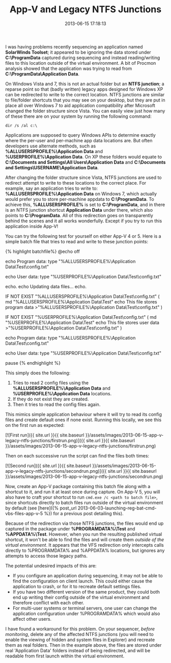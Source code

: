 ﻿---
title: App-V and Legacy NTFS Junctions
slug: app-v-and-legacy-ntfs-junctions
excerpt: Apps that write to the old XP-style user profile locations are not redirected properly in App-V.
date: '2013-06-15 17:18:13'
redirect_from: /2013/06/app-v-legacy-ntfs-junctions/
layout: single
classes: wide
categories:
  - App-V
tags:
  - App-V
---

I was having problems recently sequencing an application named **SolarWinds Toolset**; it appeared to be ignoring the data stored under **C:\ProgramData** captured during sequencing and instead reading/writing files to this location outside of the virtual environment. A bit of Procmon analysis showed that the application was trying to read from **C:\ProgramData\Application Data**.

On Windows Vista and 7, this is not an actual folder but an **NTFS junction**; a reparse point so that (badly written) legacy apps designed for Windows XP can be redirected to write to the correct location. NTFS junctions are similar to file/folder shortcuts that you may see on your desktop, but they are put in place all over Windows 7 to aid application compatibility after Microsoft changed the folder structure since Vista. You can easily view just how many of these there are on your system by running the following command:

`dir /s /al c:\`

Applications are supposed to query Windows APIs to determine exactly where the per-user and per-machine app data locations are. But often developers use alternate methods, such as **%ALLUSERSPROFILE%\Application Data** and **%USERPROFILE%\Application Data**. On XP these folders would equate to **C:\Documents and Settings\All Users\Application Data** and **C:\Documents and Settings\USERNAME\Application Data**.

After changing the folder structure since Vista, NTFS junctions are used to redirect attempt to write to these locations to the correct place. For example, say an application tries to write to: **%ALLUSERSPROFILE%\Application Data** on Windows 7, which actually would prefer you to store per-machine appdata to **C:\ProgramData**. To achieve this, **%ALLUSERSPROFILE%** is set to **C:\ProgramData**, and in there is an NTFS junction shortcut **Application Data** under there, which also points to **C:\ProgramData**. All of this redirection goes on transparently behind the scenes and it all works wonderfully. Except if you try to run this application inside App-V!

You can try the following test for yourself on either App-V 4 or 5. Here is a simple batch file that tries to read and write to these junction points:

{% highlight batchfile%}
@echo off

echo Program data:
type "%ALLUSERSPROFILE%\Application Data\Test\config.txt"

echo User data:
type "%USERPROFILE%\Application Data\Test\config.txt"

echo.
echo Updating data files...
echo.

IF NOT EXIST "%ALLUSERSPROFILE%\Application Data\Test\config.txt" (
md "%ALLUSERSPROFILE%\Application Data\Test"
echo This file stores program data >"%ALLUSERSPROFILE%\Application Data\Test\config.txt" )

IF NOT EXIST "%USERPROFILE%\Application Data\Test\config.txt" (
md "%USERPROFILE%\Application Data\Test"
echo This file stores user data >"%USERPROFILE%\Application Data\Test\config.txt" )

echo Program data:
type "%ALLUSERSPROFILE%\Application Data\Test\config.txt"

echo User data:
type "%USERPROFILE%\Application Data\Test\config.txt"

pause
{% endhighlight %}

This simply does the following:

1. Tries to read 2 config files using the **%ALLUSERSPROFILE%\Application Data** and **%USERPROFILE%\Application Data** locations.
2. If they do not exist they are created.
3. Then it tries to read the config files again.

This mimics simple application behaviour where it will try to read its config files and create default ones if none exist. Running this locally, we see this on the first run as expected:

[![First run]({{ site.url }}{{ site.baseurl }}/assets/images/2013-06-15-app-v-legacy-ntfs-junctions/firstrun.png)]({{ site.url }}{{ site.baseurl }}/assets/images/2013-06-15-app-v-legacy-ntfs-junctions/firstrun.png)

Then on each successive run the script can find the files both times:

[![Second run]({{ site.url }}{{ site.baseurl }}/assets/images/2013-06-15-app-v-legacy-ntfs-junctions/secondrun.png)]({{ site.url }}{{ site.baseurl }}/assets/images/2013-06-15-app-v-legacy-ntfs-junctions/secondrun.png)

Now, create an App-V package containing this batch file along with a shortcut to it, and run it at least once during capture. On App-V 5, you will also have to craft your shortcut to run `cmd.exe /c <path to batch file>`, since shortcuts directly to batch files run outside of the virtual environment by default (see [here]({% post_url 2013-06-03-launching-reg-bat-cmd-vbs-files-app-v-5 %}) for a previous post detailing this).

Because of the redirection via those NTFS junctions, the files would end up captured in the package under **%PROGRAMDATA%\Test** and **%APPDATA%\Test**. However, when you run the resulting published virtual shortcut, it won't be able to find the files and will create them *outside of the virtual environment*. It appears that the VFS redirection only intercepts calls directly to %PROGRAMDATA% and %APPDATA% locations, but ignores any attempts to access those legacy paths.

The potential undesired impacts of this are:

* If you configure an application during sequencing, it may not be able to find the configuration on client launch. This could either cause the application to crash, or for it to recreate default settings files.
* If you have two different version of the same product, they could both end up writing their config outside of the virtual environment and therefore conflict with each other.
* For multi-user systems or terminal servers, one user can change the application configuration under %PROGRAMDATA% which would also affect other users.

I have found a workaround for this problem. On your sequencer, *before monitoring*, delete any of the affected NTFS junctions (you will need to enable the viewing of hidden and system files in Explorer) and recreate them as real folders. Then in the example above, the files are stored under real 'Application Data' folders instead of being redirected, and will be readable from first launch within the virtual environment.
